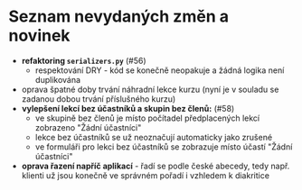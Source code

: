 # Seznam nevydaných změn a novinek
* **refaktoring `serializers.py`** (#56)
    * respektování DRY - kód se konečně neopakuje a žádná logika není duplikována
* oprava špatné doby trvání náhradní lekce kurzu (nyní je v souladu se zadanou dobou trvání příslušného kurzu)
* **vylepšení lekcí bez účastníků a skupin bez členů:** (#58)
    * ve skupině bez členů je místo počítadel předplacených lekcí zobrazeno "Žádní účastníci"
    * lekce bez účastníků se už neoznačují automaticky jako zrušené
    * ve formuláři pro lekci bez účastníků se zobrazuje místo účastí "Žádní účastníci"
* **oprava řazení napříč aplikací** - řadí se podle české abecedy, tedy např. klienti už jsou konečně ve správném pořadí
 i vzhledem k diakritice
